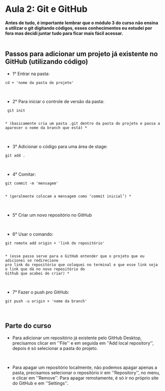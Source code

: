 # Aula 2: Git e GitHub

<strong>Antes de tudo, é importante lembrar que o módulo 3 do curso não ensina a utilizar o git digitando códigos, esses conhecimentos eu estudei por fora mas decidi juntar tudo para ficar mais fácil acessar.</strong> 
<br>
<br>

## Passos para adicionar um projeto já existente no GitHub (utilizando código)

* 1° Entrar na pasta: 
~~~
cd + 'nome da pasta do projeto' 
~~~
<br>

* 2° Para iniciar o controle de versão da pasta:  
~~~
 git init 


* (basicamente cria um pasta .git dentro da pasta do projeto e passa a aparecer o nome da branch que está) *
~~~
<br>

* 3° Adicionar o código para uma área de stage: 
~~~
git add . 
~~~
<br> 
 
* 4° Comitar: 
~~~
git commit -m 'mensagem'  


* (geralmente colocam a mensagem como ‘commit inicial’) * 
~~~
 <br>
 
* 5° Criar um novo repositório no GitHub 
<br>

* 6° Usar o comando: 
~~~
git remote add origin + 'link do repositório'  


* (esse passo serve para o GitHub entender que o projeto que eu adicionei se redirecione 
pro link do repositório que coloquei no terminal e que esse link seja o link que dá no novo repositório do 
Github que acabei de criar) *  
~~~
<br>

* 7° Fazer o push pro GitHub: 
~~~
git push -u origin + 'nome da branch' 
~~~
<br>

## Parte do curso

* Para adicionar um repositório já existente pelo GitHub Desktop, precisamos clicar em ''File'' e em seguida em ''Add local repository'', depois é só selecionar a pasta do projeto. 
<br>

* Para apagar um repositório localmente, não podemos apagar apenas a pasta, precisamos selecionar o repositório ir em ''Repository'', no menu, e clicar em ''Remove''. Para apagar remotamente, é só ir no próprio site do GitHub e em ''Settings''. 

 
